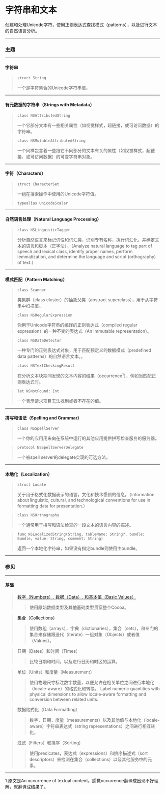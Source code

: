 # 字符串和文本

创建和处理Unicode字符，使用正则表达式查找模式（patterns），以及进行文本的自然语言分析。

***

### 主题

***

#### 字符串

> ```
> struct String
> ```
> 一个是字符集合的Unicode字符串值。

***

#### 有元数据的字符串（Strings with Metadata）

> ```
> class NSAttributedString
> ```
> 一个它部分文本有一些相关属性（如视觉样式，超链接，或可访问数据）的字符串。

> ```
> class NSMutableAttributedString
> ```
> 一个同样包含着一些跟它不同部分的文本有关的属性（如视觉样式，超链接，或可访问数据）的可变字符串对象。

***

#### 字符（Characters）

> ```
> struct CharacterSet
> ```
> 一组在搜索操作中使用的Unicode字符值。

> ```
> typealias UnicodeScalar
> ```

***

#### 自然语言处理（Natural Language Processing）

> ```
> class NSLinguisticTagger
> ```
> 分析自然语言来标记词性和词汇类，识别专有名称，执行词汇化，并确定文本的语言和脚本（正字法）。（Analyze natural language to tag part of speech and lexical class, identify proper names, perform lemmatization, and determine the language and script (orthography) of text.）

***

#### 模式匹配（Pattern Matching）

> ```
> class Scanner
> ```
> 类集群（class cluster）的抽象父类（abstract superclass），用于从字符串中扫描值。

> ```
> class NSRegularExpression
> ```
> 你用于Unicode字符串的编译的正则表达式（compiled regular expression）的一种不变的表达式（An immutable representation）。

> ```
> class NSDataDetector
> ```
> 一种专门的正则表达式对象，用于匹配预定义的数据模式（predefined data patterns）的自然语言文本。。

> ```
> class NSTextCheckingResult
> ```
> 在分析文本块期间发现的文本内容的结果（occurrence<sup>1</sup>），例如当匹配正则表达式时。

> ```
> let NSNotFound: Int
> ```
> 一个表示请求项目无法找到或者不存在的值。

***

#### 拼写和语法（Spelling and Grammar）

> ```
> class NSSpellServer
> ```
> 一个你的应用用来向在系统中运行的其他应用提供拼写检查服务的服务器。

> ```
> protocol NSSpellServerDelegate
> ```
> 一个被spell server的delegate实现的可选方法。

***

#### 本地化（Localization）

> ```
> struct Locale
> ```
> 关于用于格式化数据表示的语言，文化和技术惯例的信息。（Information about linguistic, cultural, and technological conventions for use in formatting data for presentation.）

> ```
> class NSOrthography
> ```
> 一个通常用于拼写和语法检查的一段文本的语言内容的描述。

> ```
> func NSLocalizedString(String, tableName: String?, bundle: Bundle, value: String, comment: String)
> ```
> 返回一个本地化字符串，如果没有指定bundle则使用主bundle。

***

### 参见

***

#### 基础

> [数字（Numbers）, 数据（Data）, 和基本值（Basic Values）](./numbers_data_and_basic_values.md)
>> 使用原始数据类型及其他基础类型贯穿整个Cocoa。

> [集合（Collections）](./collections.md)
>> 使用数组（arrays），字典（dictionaries），集合（sets），和专门的集合来存储跟迭代（iterate）一组对象（Objects）或者值（Values）。

> 日期（Dates）和时间（Times）
>> 比较日期和时间，以及进行日历和时区的运算。

> 单位（Units）和度量（Measurement）
>> 使用物理尺寸标注数字数量，以便允许在相关单位之间进行本地化（locale-aware）的格式化和转换。
>> Label numeric quantities with physical dimensions to allow locale-aware formatting and conversion between related units.

> 数据格式化（Data Formatting）
>> 数字，日期，度量（measurements）以及其他值与本地化（locale-aware）字符串表达式（string representations）之间进行相互转化。

> 过滤（Filters）和排序（Sorting）
>> 使用predicates，表达式（expressions）和排序描述式（sort descriptors）来检测在集合（collections）以及其他服务中的元素。

***

1.原文是An occurrence of textual content，感觉occurrence翻译成出现不好理解，就翻译成结果了。
